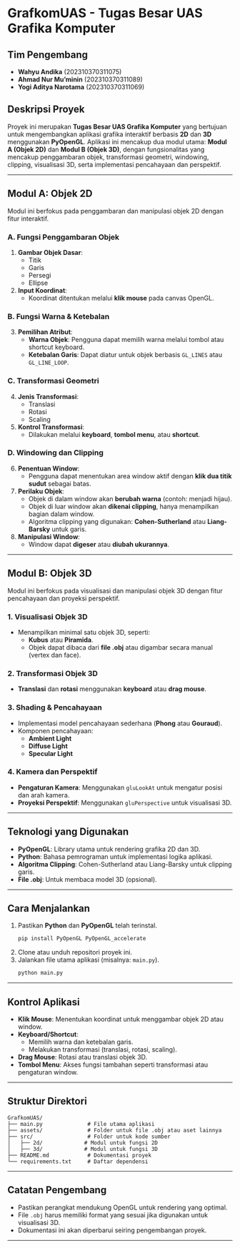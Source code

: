 # GrafkomUAS - Tugas Besar UAS Grafika Komputer

## Tim Pengembang
- **Wahyu Andika** (202310370311075)
- **Ahmad Nur Mu’minin** (202310370311089)
- **Yogi Aditya Narotama** (202310370311069)

## Deskripsi Proyek
Proyek ini merupakan **Tugas Besar UAS Grafika Komputer** yang bertujuan untuk mengembangkan aplikasi grafika interaktif berbasis **2D** dan **3D** menggunakan **PyOpenGL**. Aplikasi ini mencakup dua modul utama: **Modul A (Objek 2D)** dan **Modul B (Objek 3D)**, dengan fungsionalitas yang mencakup penggambaran objek, transformasi geometri, windowing, clipping, visualisasi 3D, serta implementasi pencahayaan dan perspektif.

---

## Modul A: Objek 2D
Modul ini berfokus pada penggambaran dan manipulasi objek 2D dengan fitur interaktif.

### A. Fungsi Penggambaran Objek
1. **Gambar Objek Dasar**:
   - Titik
   - Garis
   - Persegi
   - Ellipse
2. **Input Koordinat**:
   - Koordinat ditentukan melalui **klik mouse** pada canvas OpenGL.

### B. Fungsi Warna & Ketebalan
3. **Pemilihan Atribut**:
   - **Warna Objek**: Pengguna dapat memilih warna melalui tombol atau shortcut keyboard.
   - **Ketebalan Garis**: Dapat diatur untuk objek berbasis `GL_LINES` atau `GL_LINE_LOOP`.

### C. Transformasi Geometri
4. **Jenis Transformasi**:
   - Translasi
   - Rotasi
   - Scaling
5. **Kontrol Transformasi**:
   - Dilakukan melalui **keyboard**, **tombol menu**, atau **shortcut**.

### D. Windowing dan Clipping
6. **Penentuan Window**:
   - Pengguna dapat menentukan area window aktif dengan **klik dua titik sudut** sebagai batas.
7. **Perilaku Objek**:
   - Objek di dalam window akan **berubah warna** (contoh: menjadi hijau).
   - Objek di luar window akan **dikenai clipping**, hanya menampilkan bagian dalam window.
   - Algoritma clipping yang digunakan: **Cohen-Sutherland** atau **Liang-Barsky** untuk garis.
8. **Manipulasi Window**:
   - Window dapat **digeser** atau **diubah ukurannya**.

---

## Modul B: Objek 3D
Modul ini berfokus pada visualisasi dan manipulasi objek 3D dengan fitur pencahayaan dan proyeksi perspektif.

### 1. Visualisasi Objek 3D
- Menampilkan minimal satu objek 3D, seperti:
  - **Kubus** atau **Piramida**.
  - Objek dapat dibaca dari **file .obj** atau digambar secara manual (vertex dan face).

### 2. Transformasi Objek 3D
- **Translasi** dan **rotasi** menggunakan **keyboard** atau **drag mouse**.

### 3. Shading & Pencahayaan
- Implementasi model pencahayaan sederhana (**Phong** atau **Gouraud**).
- Komponen pencahayaan:
  - **Ambient Light**
  - **Diffuse Light**
  - **Specular Light**

### 4. Kamera dan Perspektif
- **Pengaturan Kamera**: Menggunakan `gluLookAt` untuk mengatur posisi dan arah kamera.
- **Proyeksi Perspektif**: Menggunakan `gluPerspective` untuk visualisasi 3D.

---

## Teknologi yang Digunakan
- **PyOpenGL**: Library utama untuk rendering grafika 2D dan 3D.
- **Python**: Bahasa pemrograman untuk implementasi logika aplikasi.
- **Algoritma Clipping**: Cohen-Sutherland atau Liang-Barsky untuk clipping garis.
- **File .obj**: Untuk membaca model 3D (opsional).

---

## Cara Menjalankan
1. Pastikan **Python** dan **PyOpenGL** telah terinstal.
   ```bash
   pip install PyOpenGL PyOpenGL_accelerate
   ```
2. Clone atau unduh repositori proyek ini.
3. Jalankan file utama aplikasi (misalnya: `main.py`).
   ```bash
   python main.py
   ```

---

## Kontrol Aplikasi
- **Klik Mouse**: Menentukan koordinat untuk menggambar objek 2D atau window.
- **Keyboard/Shortcut**:
  - Memilih warna dan ketebalan garis.
  - Melakukan transformasi (translasi, rotasi, scaling).
- **Drag Mouse**: Rotasi atau translasi objek 3D.
- **Tombol Menu**: Akses fungsi tambahan seperti transformasi atau pengaturan window.

---

## Struktur Direktori
```
GrafkomUAS/
├── main.py              # File utama aplikasi
├── assets/              # Folder untuk file .obj atau aset lainnya
├── src/                 # Folder untuk kode sumber
│   ├── 2d/             # Modul untuk fungsi 2D
│   ├── 3d/             # Modul untuk fungsi 3D
├── README.md            # Dokumentasi proyek
└── requirements.txt     # Daftar dependensi
```

---

## Catatan Pengembang
- Pastikan perangkat mendukung OpenGL untuk rendering yang optimal.
- File `.obj` harus memiliki format yang sesuai jika digunakan untuk visualisasi 3D.
- Dokumentasi ini akan diperbarui seiring pengembangan proyek.

---
